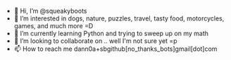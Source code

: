 - 👋 Hi, I’m @squeakyboots
- 👀 I’m interested in dogs, nature, puzzles, travel, tasty food, motorcycles, games, and much more =D
- 🌱 I’m currently learning Python and trying to sweep up on my math
- 💞️ I’m looking to collaborate on .. well I'm not sure yet =p
- 📫 How to reach me dann0a+sbgithub[no_thanks_bots]gmail[dot]com

<!---
squeakyboots/squeakyboots is a ✨ special ✨ repository because its `README.md` (this file) appears on your GitHub profile.
You can click the Preview link to take a look at your changes.
--->
